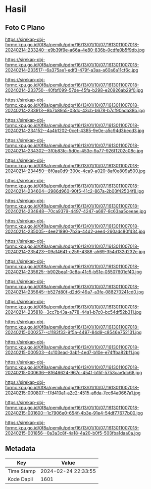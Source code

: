# Hasil

## Foto C Plano

https://sirekap-obj-formc.kpu.go.id/0f8a/pemilu/pdpr/16/13/01/10/07/1613011007018-20240214-233240--e9b39f9e-a66a-4e80-836b-0cdfe0b5f9db.jpg

https://sirekap-obj-formc.kpu.go.id/0f8a/pemilu/pdpr/16/13/01/10/07/1613011007018-20240214-233517--6a375ae1-edf3-479f-a3aa-a60a6a11cf6c.jpg

https://sirekap-obj-formc.kpu.go.id/0f8a/pemilu/pdpr/16/13/01/10/07/1613011007018-20240214-233750--40fbf099-57de-45fa-b298-e20926ab29f0.jpg

https://sirekap-obj-formc.kpu.go.id/0f8a/pemilu/pdpr/16/13/01/10/07/1613011007018-20240214-233913--8b7b89a5-03dc-43cb-b678-b7cf90ada38b.jpg

https://sirekap-obj-formc.kpu.go.id/0f8a/pemilu/pdpr/16/13/01/10/07/1613011007018-20240214-234152--4a4b1202-0cef-4385-9e0e-a5c94d3becd3.jpg

https://sirekap-obj-formc.kpu.go.id/0f8a/pemilu/pdpr/16/13/01/10/07/1613011007018-20240214-234302--3f0b83fc-5d0c-453e-9a77-926f1202c08c.jpg

https://sirekap-obj-formc.kpu.go.id/0f8a/pemilu/pdpr/16/13/01/10/07/1613011007018-20240214-234450--8f0aa0d9-300c-4ca9-a020-8af0e809a500.jpg

https://sirekap-obj-formc.kpu.go.id/0f8a/pemilu/pdpr/16/13/01/10/07/1613011007018-20240214-234604--2986d960-90f5-41c2-867a-2b03f42504f8.jpg

https://sirekap-obj-formc.kpu.go.id/0f8a/pemilu/pdpr/16/13/01/10/07/1613011007018-20240214-234848--70ca9379-4497-4247-a687-8c63aa5ceeae.jpg

https://sirekap-obj-formc.kpu.go.id/0f8a/pemilu/pdpr/16/13/01/10/07/1613011007018-20240214-235005--4ee21890-7b3a-44d2-aee4-260adc80f434.jpg

https://sirekap-obj-formc.kpu.go.id/0f8a/pemilu/pdpr/16/13/01/10/07/1613011007018-20240214-235423--09a14641-c259-4388-a569-354d132d232e.jpg

https://sirekap-obj-formc.kpu.go.id/0f8a/pemilu/pdpr/16/13/01/10/07/1613011007018-20240214-235625--b902bea1-0c8a-41c5-b51e-05507601cf40.jpg

https://sirekap-obj-formc.kpu.go.id/0f8a/pemilu/pdpr/16/13/01/10/07/1613011007018-20240214-235645--b527d80f-d2d6-49a7-a3fe-088270241cd0.jpg

https://sirekap-obj-formc.kpu.go.id/0f8a/pemilu/pdpr/16/13/01/10/07/1613011007018-20240214-235818--3cc7b43a-a778-44a1-b7c0-bc54df52b311.jpg

https://sirekap-obj-formc.kpu.go.id/0f8a/pemilu/pdpr/16/13/01/10/07/1613011007018-20240215-000257--c1183f33-9f5a-4497-84d9-c8546e752131.jpg

https://sirekap-obj-formc.kpu.go.id/0f8a/pemilu/pdpr/16/13/01/10/07/1613011007018-20240215-000503--4c103ead-3abf-4ed7-b10e-e74ffba82bf1.jpg

https://sirekap-obj-formc.kpu.go.id/0f8a/pemilu/pdpr/16/13/01/10/07/1613011007018-20240215-000636--8f646624-967c-4541-b15f-5753cae1dc68.jpg

https://sirekap-obj-formc.kpu.go.id/0f8a/pemilu/pdpr/16/13/01/10/07/1613011007018-20240215-000807--f7d410a1-a2c2-4515-a6da-7ec64a0667a1.jpg

https://sirekap-obj-formc.kpu.go.id/0f8a/pemilu/pdpr/16/13/01/10/07/1613011007018-20240215-001600--1c7906e0-654f-4b3e-91e4-54df77677b00.jpg

https://sirekap-obj-formc.kpu.go.id/0f8a/pemilu/pdpr/16/13/01/10/07/1613011007018-20240215-001856--0a3a3c8f-4a18-4a20-b0f5-503fba1daa0a.jpg


## Metadata

| Key        | Value               |
| ---------- | ------------------- |
| Time Stamp | 2024-02-24 22:33:55 |
| Kode Dapil | 1601                |



